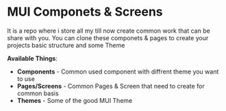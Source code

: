 # MUI Componets & Screens

It is a repo where i store all my till now create common work that can be share with you. You can clone these componets & pages to create your projects basic structure and some Theme

**Available Things**:
- **Components** - Common used component with diffrent theme you want to use
- **Pages/Screens** - Common Pages & Screen that need to create for common basis
- **Themes** - Some of the good MUI Theme 